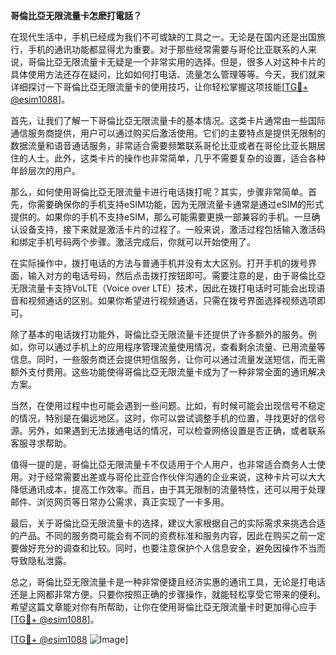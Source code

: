 **哥倫比亞无限流量卡怎麽打電話？**

在现代生活中，手机已经成为我们不可或缺的工具之一。无论是在国内还是出国旅行，手机的通讯功能都显得尤为重要。对于那些经常需要与哥伦比亚联系的人来说，哥倫比亞无限流量卡无疑是一个非常实用的选择。但是，很多人对这种卡片的具体使用方法还存在疑问，比如如何打电话、流量怎么管理等等。今天，我们就来详细探讨一下哥倫比亞无限流量卡的使用技巧，让你轻松掌握这项技能[[TG💪+ @esim1088](https://t.me/s/esim1088)]。

首先，让我们了解一下哥倫比亞无限流量卡的基本情况。这类卡片通常由一些国际通信服务商提供，用户可以通过购买后激活使用。它们的主要特点是提供无限制的数据流量和语音通话服务，非常适合需要频繁联系哥伦比亚或者在哥伦比亚长期居住的人士。此外，这类卡片的操作也非常简单，几乎不需要复杂的设置，适合各种年龄层次的用户。

那么，如何使用哥倫比亞无限流量卡进行电话拨打呢？其实，步骤非常简单。首先，你需要确保你的手机支持eSIM功能，因为无限流量卡通常是通过eSIM的形式提供的。如果你的手机不支持eSIM，那么可能需要更换一部兼容的手机。一旦确认设备支持，接下来就是激活卡片的过程了。一般来说，激活过程包括输入激活码和绑定手机号码两个步骤。激活完成后，你就可以开始使用了。

在实际操作中，拨打电话的方法与普通手机并没有太大区别。打开手机的拨号界面，输入对方的电话号码，然后点击拨打按钮即可。需要注意的是，由于哥倫比亞无限流量卡支持VoLTE（Voice over LTE）技术，因此在拨打电话时可能会出现语音和视频通话的区别。如果你希望进行视频通话，只需在拨号界面选择视频选项即可。

除了基本的电话拨打功能外，哥倫比亞无限流量卡还提供了许多额外的服务。例如，你可以通过手机上的应用程序管理流量使用情况，查看剩余流量、已用流量等信息。同时，一些服务商还会提供短信服务，让你可以通过流量发送短信，而无需额外支付费用。这些功能使得哥倫比亞无限流量卡成为了一种非常全面的通讯解决方案。

当然，在使用过程中也可能会遇到一些问题。比如，有时候可能会出现信号不稳定的情况，特别是在偏远地区。这时，你可以尝试调整手机的位置，寻找更好的信号源。另外，如果遇到无法拨通电话的情况，可以检查网络设置是否正确，或者联系客服寻求帮助。

值得一提的是，哥倫比亞无限流量卡不仅适用于个人用户，也非常适合商务人士使用。对于经常需要出差或与哥伦比亚合作伙伴沟通的企业来说，这种卡片可以大大降低通讯成本，提高工作效率。而且，由于其无限制的流量特性，还可以用于处理邮件、浏览网页等日常办公需求，真正实现了一卡多用。

最后，关于哥倫比亞无限流量卡的选择，建议大家根据自己的实际需求来挑选合适的产品。不同的服务商可能会有不同的资费标准和服务内容，因此在购买之前一定要做好充分的调查和比较。同时，也要注意保护个人信息安全，避免因操作不当而导致隐私泄露。

总之，哥倫比亞无限流量卡是一种非常便捷且经济实惠的通讯工具，无论是打电话还是上网都非常方便。只要你按照正确的步骤操作，就能轻松享受它带来的便利。希望这篇文章能对你有所帮助，让你在使用哥倫比亞无限流量卡时更加得心应手[[TG💪+ @esim1088](https://t.me/s/esim1088)]。

[[TG💪+ @esim1088](https://t.me/s/esim1088) ![Image](https://i.postimg.cc/4NQfJmqS/Snipaste-2025-05-13-00-14-12.png)]